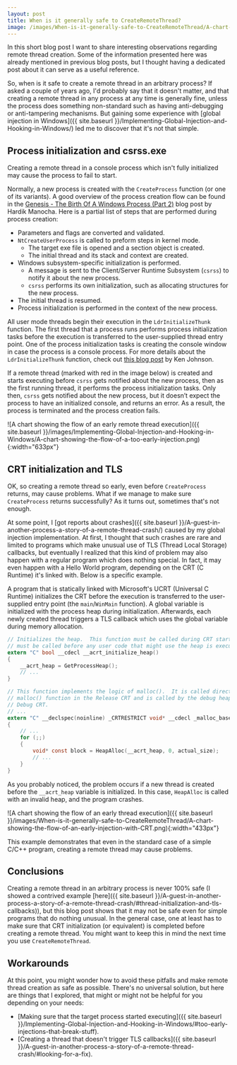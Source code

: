 ```yaml
---
layout: post
title: When is it generally safe to CreateRemoteThread?
image: /images/When-is-it-generally-safe-to-CreateRemoteThread/A-chart-showing-the-flow-of-an-early-injection-with-CRT.png
---
```


In this short blog post I want to share interesting observations regarding remote thread creation. Some of the information presented here was already mentioned in previous blog posts, but I thought having a dedicated post about it can serve as a useful reference.

So, when is it safe to create a remote thread in an arbitrary process? If asked a couple of years ago, I'd probably say that it doesn't matter, and that creating a remote thread in any process at any time is generally fine, unless the process does something non-standard such as having anti-debugging or anti-tampering mechanisms. But gaining some experience with [global injection in Windows]({{ site.baseurl }}/Implementing-Global-Injection-and-Hooking-in-Windows/) led me to discover that it's not that simple.

## Process initialization and csrss.exe

Creating a remote thread in a console process which isn't fully initialized may cause the process to fail to start.

Normally, a new process is created with the `CreateProcess` function (or one of its variants). A good overview of the process creation flow can be found in the [Genesis - The Birth Of A Windows Process (Part 2)](https://fourcore.io/blogs/how-a-windows-process-is-created-part-2) blog post by Hardik Manocha. Here is a partial list of steps that are performed during process creation:

* Parameters and flags are converted and validated.
* `NtCreateUserProcess` is called to preform steps in kernel mode.
  * The target exe file is opened and a section object is created.
  * The initial thread and its stack and context are created.
* Windows subsystem-specific initialization is performed.
  * A message is sent to the Client/Server Runtime Subsystem (`csrss`) to notify it about the new process.
  * `csrss` performs its own initialization, such as allocating structures for the new process.
* The initial thread is resumed.
* Process initialization is performed in the context of the new process.

All user mode threads begin their execution in the `LdrInitializeThunk` function. The first thread that a process runs performs process initialization tasks before the execution is transferred to the user-supplied thread entry point. One of the process initialization tasks is creating the console window in case the process is a console process. For more details about the `LdrInitializeThunk` function, check out [this blog post](http://www.nynaeve.net/?p=205) by Ken Johnson.

If a remote thread (marked with red in the image below) is created and starts executing before `csrss` gets notified about the new process, then as the first running thread, it performs the process initialization tasks. Only then, `csrss` gets notified about the new process, but it doesn’t expect the process to have an initialized console, and returns an error. As a result, the process is terminated and the process creation fails.

![A chart showing the flow of an early remote thread execution]({{ site.baseurl }}/images/Implementing-Global-Injection-and-Hooking-in-Windows/A-chart-showing-the-flow-of-a-too-early-injection.png){:width="633px"}

## CRT initialization and TLS

OK, so creating a remote thread so early, even before `CreateProcess` returns, may cause problems. What if we manage to make sure `CreateProcess` returns successfully? As it turns out, sometimes that's not enough.

At some point, I [got reports about crashes]({{ site.baseurl }}/A-guest-in-another-process-a-story-of-a-remote-thread-crash/) caused by my global injection implementation. At first, I thought that such crashes are rare and limited to programs which make unusual use of TLS (Thread Local Storage) callbacks, but eventually I realized that this kind of problem may also happen with a regular program which does nothing special. In fact, it may even happen with a Hello World program, depending on the CRT (C Runtime) it's linked with. Below is a specific example.

A program that is statically linked with Microsoft's UCRT (Universal C Runtime) initializes the CRT before the execution is transferred to the user-supplied entry point (the `main`/`WinMain` function). A global variable is initialized with the process heap during initialization. Afterwards, each newly created thread triggers a TLS callback which uses the global variable during memory allocation.

```c
// Initializes the heap.  This function must be called during CRT startup, and
// must be called before any user code that might use the heap is executed.
extern "C" bool __cdecl __acrt_initialize_heap()
{
    __acrt_heap = GetProcessHeap();
    // ...
}
```

```c
// This function implements the logic of malloc().  It is called directly by the
// malloc() function in the Release CRT and is called by the debug heap in the
// Debug CRT.
// ...
extern "C" __declspec(noinline) _CRTRESTRICT void* __cdecl _malloc_base(size_t const size)
{
    // ...
    for (;;)
    {
        void* const block = HeapAlloc(__acrt_heap, 0, actual_size);
        // ...
    }
}
```

As you probably noticed, the problem occurs if a new thread is created before the `__acrt_heap` variable is initialized. In this case, `HeapAlloc` is called with an invalid heap, and the program crashes.

![A chart showing the flow of an early thread execution]({{ site.baseurl }}/images/When-is-it-generally-safe-to-CreateRemoteThread/A-chart-showing-the-flow-of-an-early-injection-with-CRT.png){:width="433px"}

This example demonstrates that even in the standard case of a simple C/C++ program, creating a remote thread may cause problems.

## Conclusions

Creating a remote thread in an arbitrary process is never 100% safe (I showed a contrived example [here]({{ site.baseurl }}/A-guest-in-another-process-a-story-of-a-remote-thread-crash/#thread-initialization-and-tls-callbacks)), but this blog post shows that it may not be safe even for simple programs that do nothing unusual. In the general case, one at least has to make sure that CRT initialization (or equivalent) is completed before creating a remote thread. You might want to keep this in mind the next time you use `CreateRemoteThread`.

## Workarounds

At this point, you might wonder how to avoid these pitfalls and make remote thread creation as safe as possible. There's no universal solution, but here are things that I explored, that might or might not be helpful for you depending on your needs:
* [Making sure that the target process started executing]({{ site.baseurl }}/Implementing-Global-Injection-and-Hooking-in-Windows/#too-early-injections-that-break-stuff).
* [Creating a thread that doesn't trigger TLS callbacks]({{ site.baseurl }}/A-guest-in-another-process-a-story-of-a-remote-thread-crash/#looking-for-a-fix).
